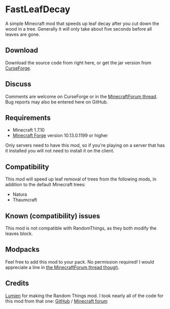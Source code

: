 FastLeafDecay
=============
A simple Minecraft mod that speeds up leaf decay after you cut down the wood in a tree. Generally it will only take about five seconds before all leaves are gone.

## Download
Download the source code from right here, or get the jar version from [CurseForge](http://minecraft.curseforge.com/mc-mods/230976-fastleafdecay).

## Discuss
Comments are welcome on CurseForge or in the [MinecraftForum thread](http://www.minecraftforum.net/forums/mapping-and-modding/minecraft-mods/2196219-fastleafdecay-leaves-be-gone). Bug reports may also be entered here on GitHub.

## Requirements
* Minecraft 1.7.10
* [Minecraft Forge](http://files.minecraftforge.net/) version 10.13.0.1199 or higher
 
Only servers need to have this mod, so if you're playing on a server that has it installed you will not need to install it on the client.

## Compatibility
This mod will speed up leaf removal of trees from the following mods, in addition to the default Minecraft trees:
* Natura
* Thaumcraft

## Known (compatibility) issues
This mod is not compatible with RandomThings, as they both modify the leaves block.

## Modpacks
Feel free to add this mod to your pack. No permission required! I would appreciate a line in [the MinecraftForum thread though](http://www.minecraftforum.net/forums/mapping-and-modding/minecraft-mods/2196219-fastleafdecay-leaves-be-gone).

## Credits
[Lumien](https://github.com/lumien231) for making the Random Things mod. I took nearly all of the code for this mod from that one:
[GitHub](https://github.com/lumien231/Random-Things) / [Minecraft forum](http://www.minecraftforum.net/forums/mapping-and-modding/minecraft-mods/1289551-1-6-x-1-7-2-1-7-10-random-things-2-0-remake)
